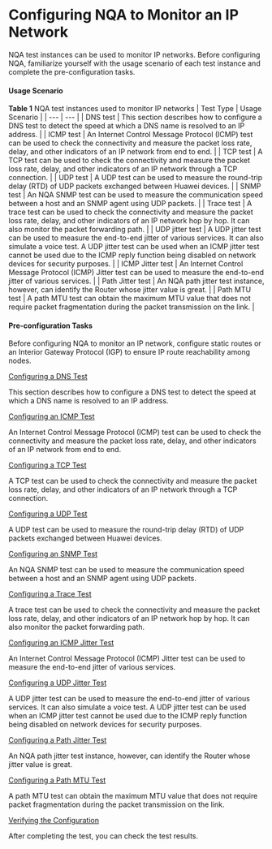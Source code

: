 Configuring NQA to Monitor an IP Network
========================================

NQA test instances can be used to monitor IP networks. Before configuring NQA, familiarize yourself with the usage scenario of each test instance and complete the pre-configuration tasks.

#### Usage Scenario

**Table 1** NQA test instances used to monitor IP networks
| Test Type | Usage Scenario |
| --- | --- |
| DNS test | This section describes how to configure a DNS test to detect the speed at which a DNS name is resolved to an IP address. |
| ICMP test | An Internet Control Message Protocol (ICMP) test can be used to check the connectivity and measure the packet loss rate, delay, and other indicators of an IP network from end to end. |
| TCP test | A TCP test can be used to check the connectivity and measure the packet loss rate, delay, and other indicators of an IP network through a TCP connection. |
| UDP test | A UDP test can be used to measure the round-trip delay (RTD) of UDP packets exchanged between Huawei devices. |
| SNMP test | An NQA SNMP test can be used to measure the communication speed between a host and an SNMP agent using UDP packets. |
| Trace test | A trace test can be used to check the connectivity and measure the packet loss rate, delay, and other indicators of an IP network hop by hop. It can also monitor the packet forwarding path. |
| UDP jitter test | A UDP jitter test can be used to measure the end-to-end jitter of various services. It can also simulate a voice test. A UDP jitter test can be used when an ICMP jitter test cannot be used due to the ICMP reply function being disabled on network devices for security purposes. |
| ICMP Jitter test | An Internet Control Message Protocol (ICMP) Jitter test can be used to measure the end-to-end jitter of various services. |
| Path Jitter test | An NQA path jitter test instance, however, can identify the Router whose jitter value is great. |
| Path MTU test | A path MTU test can obtain the maximum MTU value that does not require packet fragmentation during the packet transmission on the link. |



#### Pre-configuration Tasks

Before configuring NQA to monitor an IP network, configure static routes or an Interior Gateway Protocol (IGP) to ensure IP route reachability among nodes.


[Configuring a DNS Test](../../../../software/nev8r10_vrpv8r16/user/vrp/dc_vrp_nqa_cfg_0066.html)

This section describes how to configure a DNS test to detect the speed at which a DNS name is resolved to an IP address.

[Configuring an ICMP Test](../../../../software/nev8r10_vrpv8r16/user/vrp/dc_vrp_nqa_cfg_0005.html)

An Internet Control Message Protocol (ICMP) test can be used to check the connectivity and measure the packet loss rate, delay, and other indicators of an IP network from end to end.

[Configuring a TCP Test](../../../../software/nev8r10_vrpv8r16/user/vrp/dc_vrp_nqa_cfg_0006.html)

A TCP test can be used to check the connectivity and measure the packet loss rate, delay, and other indicators of an IP network through a TCP connection.

[Configuring a UDP Test](../../../../software/nev8r10_vrpv8r16/user/vrp/dc_vrp_nqa_cfg_0036.html)

A UDP test can be used to measure the round-trip delay (RTD) of UDP packets exchanged between Huawei devices.

[Configuring an SNMP Test](../../../../software/nev8r10_vrpv8r16/user/vrp/dc_vrp_nqa_cfg_0037.html)

An NQA SNMP test can be used to measure the communication speed between a host and an SNMP agent using UDP packets.

[Configuring a Trace Test](../../../../software/nev8r10_vrpv8r16/user/vrp/dc_vrp_nqa_cfg_0007.html)

A trace test can be used to check the connectivity and measure the packet loss rate, delay, and other indicators of an IP network hop by hop. It can also monitor the packet forwarding path.

[Configuring an ICMP Jitter Test](../../../../software/nev8r10_vrpv8r16/user/vrp/dc_vrp_nqa_cfg_0008.html)

An Internet Control Message Protocol (ICMP) Jitter test can be used to measure the end-to-end jitter of various services.

[Configuring a UDP Jitter Test](../../../../software/nev8r10_vrpv8r16/user/vrp/dc_vrp_nqa_cfg_0009.html)

A UDP jitter test can be used to measure the end-to-end jitter of various services. It can also simulate a voice test. A UDP jitter test can be used when an ICMP jitter test cannot be used due to the ICMP reply function being disabled on network devices for security purposes.

[Configuring a Path Jitter Test](../../../../software/nev8r10_vrpv8r16/user/vrp/dc_vrp_nqa_cfg_0063.html)

An NQA path jitter test instance, however, can identify the Router whose jitter value is great.

[Configuring a Path MTU Test](../../../../software/nev8r10_vrpv8r16/user/vrp/dc_vrp_nqa_cfg_0064.html)

A path MTU test can obtain the maximum MTU value that does not require packet fragmentation during the packet transmission on the link.

[Verifying the Configuration](../../../../software/nev8r10_vrpv8r16/user/vrp/dc_vrp_nqa_cfg_0032.html)

After completing the test, you can check the test results.